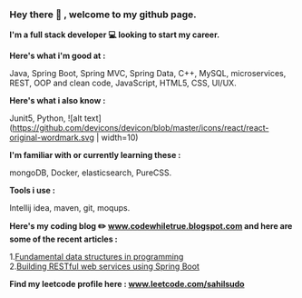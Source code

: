 ### Hey there :wave: , welcome to my github page.

<!--
**sahilsudo/sahilsudo** is a ✨ _special_ ✨ repository because its `README.md` (this file) appears on your GitHub profile.

Here are some ideas to get you started:

-->

**I'm a full stack developer :computer: looking to start my career.**


**Here's what i'm good at :**

Java, Spring Boot, Spring MVC, Spring Data, C++, MySQL, microservices, REST, OOP and clean code, JavaScript, HTML5, CSS, UI/UX.


**Here's what i also know :**

Junit5, Python, ![alt text](https://github.com/devicons/devicon/blob/master/icons/react/react-original-wordmark.svg | width=10) 


**I'm familiar with or currently learning these :**

mongoDB, Docker, elasticsearch, PureCSS.


**Tools i use :**

Intellij idea, maven, git, moqups. 


**Here's my coding blog :pencil2: www.codewhiletrue.blogspot.com and here are some of the recent articles :**

1.[Fundamental data structures in programming](codewhiletrue.blogspot.com/2022/02/how-to-approach-learning-data-structure.html)\
2.[Building RESTful web services using Spring Boot](codewhiletrue.blogspot.com/2022/02/building-restful-web-services-using.html)


**Find my leetcode profile here : www.leetcode.com/sahilsudo**    

